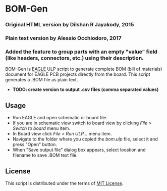# BOM-Gen

### Original HTML version by Dilshan R Jayakody, 2015
### Plain text version by Alessio Occhiodoro, 2017
### Added the feature to group parts with an empty "value" field (like headers, connectors, etc.) using their description.

BOM-Gen is [EAGLE](http://www.cadsoftusa.com) ULP script to generate complete BOM (bill of materials) document for EAGLE PCB projects directly from the board. This script generates a .BOM file as plain text.

* **TODO: create version to output .csv files (comma separated values)**

Usage
-----


- Run EAGLE and open schematic or board file.
- If you are in schematic view switch to board view by clicking *File >  Switch to board* menu item.
- In Board view click *File > Run ULP...* menu item.
- Navigate to the folder where you copied the *bom.ulp* file, select it and press "Open" button.
- When "Save output file" dialog box appears, select location and filename to save .BOM text file.

License
-------

This script is distributed under the terms of [MIT License](http://opensource.org/licenses/MIT). 
